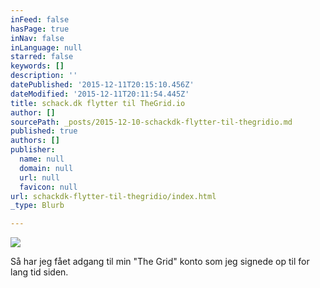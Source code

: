 ```yaml
---
inFeed: false
hasPage: true
inNav: false
inLanguage: null
starred: false
keywords: []
description: ''
datePublished: '2015-12-11T20:15:10.456Z'
dateModified: '2015-12-11T20:11:54.445Z'
title: schack.dk flytter til TheGrid.io
author: []
sourcePath: _posts/2015-12-10-schackdk-flytter-til-thegridio.md
published: true
authors: []
publisher:
  name: null
  domain: null
  url: null
  favicon: null
url: schackdk-flytter-til-thegridio/index.html
_type: Blurb

---
```

![](https://the-grid-user-content.s3-us-west-2.amazonaws.com/2e1b7927-cddc-4880-b0e0-57f6ba2731d3.png)

Så har jeg fået adgang til min "The Grid" konto som jeg signede op til for lang tid siden.